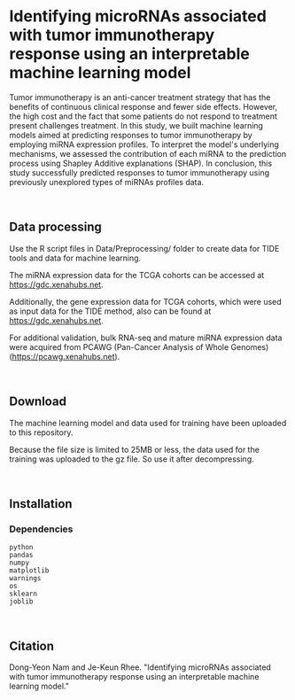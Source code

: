 # Identifying microRNAs associated with tumor immunotherapy response using an interpretable machine learning model
Tumor immunotherapy is an anti-cancer treatment strategy that has the benefits of continuous clinical response and fewer side effects. 
However, the high cost and the fact that some patients do not respond to treatment present challenges treatment. 
In this study, we built machine learning models aimed at predicting responses to tumor immunotherapy by employing miRNA expression profiles.
To interpret the model's underlying mechanisms, we assessed the contribution of each miRNA to the prediction process using Shapley Additive explanations (SHAP).
In conclusion, this study successfully predicted responses to tumor immunotherapy using previously unexplored types of miRNAs profiles data. 


<br/>

## Data processing
Use the R script files in Data/Preprocessing/ folder to create data for TIDE tools and data for machine learning.

The miRNA expression data for the TCGA cohorts can be accessed at https://gdc.xenahubs.net. 

Additionally, the gene expression data for TCGA cohorts, which were used as input data for the TIDE method, also can be found at https://gdc.xenahubs.net. 

For additional validation, bulk RNA-seq and mature miRNA expression data were acquired from PCAWG (Pan-Cancer Analysis of Whole Genomes) (https://pcawg.xenahubs.net).


<br/>

## Download
The machine learning model and data used for training have been uploaded to this repository.

Because the file size is limited to 25MB or less, the data used for the training was uploaded to the gz file. So use it after decompressing.


<br/>

## Installation
### Dependencies

```
python
pandas
numpy
matplotlib
warnings
os
sklearn
joblib
```


<br/>

## Citation

Dong-Yeon Nam and Je-Keun Rhee. "Identifying microRNAs associated with tumor immunotherapy response using an interpretable machine learning model."


<br/>
